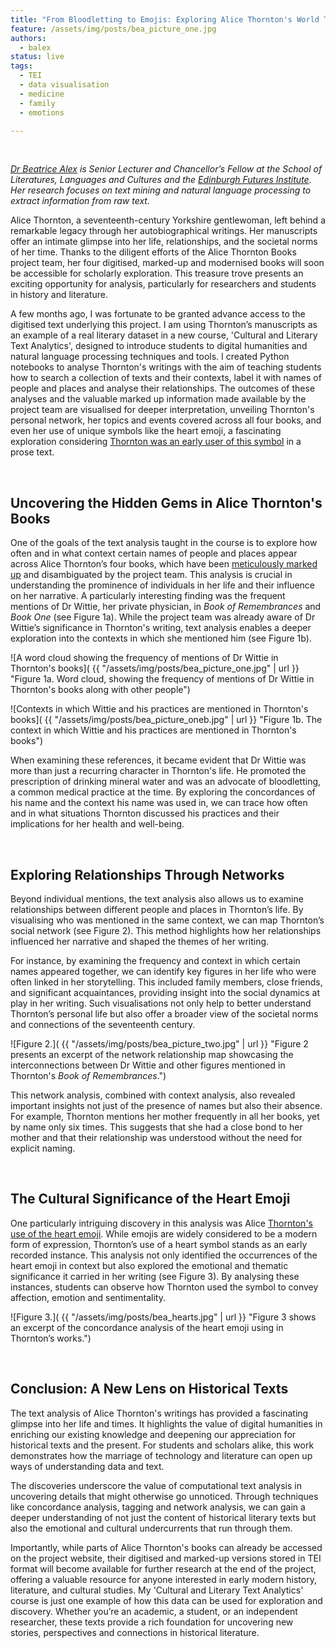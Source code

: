 ```yaml
---
title: "From Bloodletting to Emojis: Exploring Alice Thornton's World Through Computational Text Analytics"
feature: /assets/img/posts/bea_picture_one.jpg
authors:
  - balex
status: live
tags:
  - TEI
  - data visualisation
  - medicine
  - family
  - emotions

---
```


<p>&nbsp;</p>

*[Dr Beatrice Alex](https://www.ed.ac.uk/profile/dr-beatrice-alex) is Senior Lecturer and Chancellor’s Fellow at the School of Literatures, Languages and Cultures and the [Edinburgh Futures Institute](https://efi.ed.ac.uk/). Her research focuses on text mining and natural language processing to extract information from raw text.*
 
Alice Thornton, a seventeenth-century Yorkshire gentlewoman, left behind a remarkable legacy through her autobiographical writings. Her manuscripts offer an intimate glimpse into her life, relationships, and the societal norms of her time. Thanks to the diligent efforts of the Alice Thornton Books project team, her four digitised, marked-up and modernised books will soon be accessible for scholarly exploration. This treasure trove presents an exciting opportunity for analysis, particularly for researchers and students in history and literature.  

A few months ago, I was fortunate to be granted advance access to the digitised text underlying this project.  I am using Thornton’s manuscripts as an example of a real literary dataset in a new course, 'Cultural and Literary Text Analytics', designed to introduce students to digital humanities and natural language processing techniques and tools.  I created Python notebooks to analyse Thornton's writings with the aim of teaching students how to search a collection of texts and their contexts, label it with names of people and places and analyse their relationships. The outcomes of these analyses and the valuable marked up information made available by the project team are visualised for deeper interpretation, unveiling Thornton's personal network, her topics and events covered across all four books, and even her use of unique symbols like the heart emoji, a fascinating exploration considering [Thornton was an early user of this symbol](https://thornton.kdl.kcl.ac.uk/posts/blog/2023-02-13-AliceThorntonsHeart-Blog/) in a prose text. 
 
<p>&nbsp;</p>

## Uncovering the Hidden Gems in Alice Thornton's Books

One of the goals of the text analysis taught in the course is to explore how often and in what context certain names of people and places appear across Alice Thornton’s four books, which have been [meticulously marked up](https://thornton.kdl.kcl.ac.uk/posts/blog/2022-08-25-encoding-alice-thorntons-books/) and disambiguated by the project team. This analysis is crucial in understanding the prominence of individuals in her life and their influence on her narrative. A particularly interesting finding was the frequent mentions of Dr Wittie, her private physician, in *Book of Remembrances* and *Book One* (see Figure 1a). While the project team was already aware of Dr Wittie’s significance in Thornton's writing, text analysis enables a deeper exploration into the contexts in which she mentioned him (see Figure 1b).

![A word cloud showing the frequency of mentions of Dr Wittie in Thornton's books]( {{ "/assets/img/posts/bea_picture_one.jpg" | url }} "Figure 1a. Word cloud, showing the frequency of mentions of Dr Wittie in Thornton's books along with other people")

![Contexts in which Wittie and his practices are mentioned in Thornton's books]( {{ "/assets/img/posts/bea_picture_oneb.jpg" | url }} "Figure 1b. The context in which Wittie and his practices are mentioned in Thornton's books")

When examining these references, it became evident that Dr Wittie was more than just a recurring character in Thornton's life. He promoted the prescription of drinking mineral water and was an advocate of bloodletting, a common medical practice at the time. By exploring the concordances of his name and the context his name was used in, we can trace how often and in what situations Thornton discussed his practices and their implications for her health and well-being.

<p>&nbsp;</p>


## Exploring Relationships Through Networks

Beyond individual mentions, the text analysis also allows us to examine relationships between different people and places in Thornton’s life. By visualising who was mentioned in the same context, we can map Thornton’s social network (see Figure 2). This method highlights how her relationships influenced her narrative and shaped the themes of her writing.

For instance, by examining the frequency and context in which certain names appeared together, we can identify key figures in her life who were often linked in her storytelling. This included family members, close friends, and significant acquaintances, providing insight into the social dynamics at play in her writing. Such visualisations not only help to better understand Thornton’s personal life but also offer a broader view of the societal norms and connections of the seventeenth century.

![Figure 2.]( {{ "/assets/img/posts/bea_picture_two.jpg" | url }} "Figure 2 presents an excerpt of the network relationship map showcasing the interconnections between Dr Wittie and other figures mentioned in Thornton's *Book of Remembrances*.")

This network analysis, combined with context analysis, also revealed important insights not just of the presence of names but also their absence. For example, Thornton mentions her mother frequently in all her books, yet by name only six times.  This suggests that she had a close bond to her mother and that their relationship was understood without the need for explicit naming. 
 
<p>&nbsp;</p>

## The Cultural Significance of the Heart Emoji

One particularly intriguing discovery in this analysis was Alice [Thornton's use of the heart emoji](https://thornton.kdl.kcl.ac.uk/posts/blog/2023-02-13-AliceThorntonsHeart-Blog/). While emojis are widely considered to be a modern form of expression, Thornton’s use of a heart symbol stands as an early recorded instance. This analysis not only identified the occurrences of the heart emoji in context but also explored the emotional and thematic significance it carried in her writing (see Figure 3). By analysing these instances, students can observe how Thornton used the symbol to convey affection, emotion and sentimentality.

![Figure 3.]( {{ "/assets/img/posts/bea_hearts.jpg" | url }} "Figure 3 shows an excerpt of the concordance analysis of the heart emoji using in Thornton’s works.")


<p>&nbsp;</p>

## Conclusion: A New Lens on Historical Texts

The text analysis of Alice Thornton's writings has provided a fascinating glimpse into her life and times. It highlights the value of digital humanities in enriching our existing knowledge and deepening our appreciation for historical texts and the present. For students and scholars alike, this work demonstrates how the marriage of technology and literature can open up ways of understanding data and text.

The discoveries underscore the value of computational text analysis in uncovering details that might otherwise go unnoticed. Through techniques like concordance analysis, tagging and network analysis, we can gain a deeper understanding of not just the content of historical literary texts but also the emotional and cultural undercurrents that run through them.

Importantly, while parts of Alice Thornton's books can already be accessed on the project website, their digitised and marked-up versions stored in TEI format will become available for further research at the end of the project, offering a valuable resource for anyone interested in early modern history, literature, and cultural studies. My 'Cultural and Literary Text Analytics' course is just one example of how this data can be used for exploration and discovery. Whether you’re an academic, a student, or an independent researcher, these texts provide a rich foundation for uncovering new stories, perspectives and connections in historical literature.

